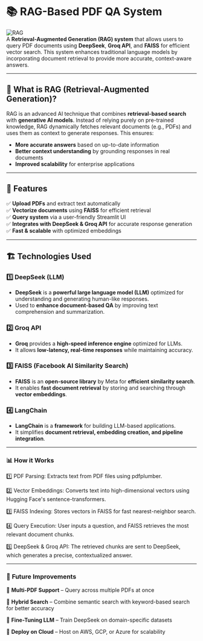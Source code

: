 # 📚 RAG-Based PDF QA System

![RAG](https://img.shields.io/badge/RAG-Retrieval--Augmented--Generation-blue)  
A **Retrieval-Augmented Generation (RAG) system** that allows users to query PDF documents using **DeepSeek**, **Groq API**, and **FAISS** for efficient vector search. This system enhances traditional language models by incorporating document retrieval to provide more accurate, context-aware answers.

---

## 🧠 What is RAG (Retrieval-Augmented Generation)?  
RAG is an advanced AI technique that combines **retrieval-based search** with **generative AI models**. Instead of relying purely on pre-trained knowledge, RAG dynamically fetches relevant documents (e.g., PDFs) and uses them as context to generate responses. This ensures:
- **More accurate answers** based on up-to-date information
- **Better context understanding** by grounding responses in real documents
- **Improved scalability** for enterprise applications  

---

## 🚀 Features
✅ **Upload PDFs** and extract text automatically  
✅ **Vectorize documents** using **FAISS** for efficient retrieval  
✅ **Query system** via a user-friendly Streamlit UI  
✅ **Integrates with DeepSeek & Groq API** for accurate response generation  
✅ **Fast & scalable** with optimized embeddings  

---

## 🏗️ Technologies Used  

### 1️⃣ **DeepSeek (LLM)**
- **DeepSeek** is a **powerful large language model (LLM)** optimized for understanding and generating human-like responses.
- Used to **enhance document-based QA** by improving text comprehension and summarization.

### 2️⃣ **Groq API**
- **Groq** provides a **high-speed inference engine** optimized for LLMs.
- It allows **low-latency, real-time responses** while maintaining accuracy.

### 3️⃣ **FAISS (Facebook AI Similarity Search)**
- **FAISS** is an **open-source library** by Meta for **efficient similarity search**.
- It enables **fast document retrieval** by storing and searching through **vector embeddings**.

### 4️⃣ **LangChain**
- **LangChain** is a **framework** for building LLM-based applications.
-  It simplifies **document retrieval, embedding creation, and pipeline integration**.

---
### 📊 **How it Works**
1️⃣ PDF Parsing: Extracts text from PDF files using pdfplumber.

2️⃣ Vector Embeddings: Converts text into high-dimensional vectors using Hugging Face's sentence-transformers.

3️⃣ FAISS Indexing: Stores vectors in FAISS for fast nearest-neighbor search.

4️⃣ Query Execution: User inputs a question, and FAISS retrieves the most relevant document chunks.

5️⃣ DeepSeek & Groq API: The retrieved chunks are sent to DeepSeek, which generates a precise, contextualized answer.


---

### 🎯 **Future Improvements**
🚀 **Multi-PDF Support** – Query across multiple PDFs at once

🚀 **Hybrid Search** – Combine semantic search with keyword-based search for better accuracy

🚀 **Fine-Tuning LLM** – Train DeepSeek on domain-specific datasets

🚀 **Deploy on Cloud** – Host on AWS, GCP, or Azure for scalability





